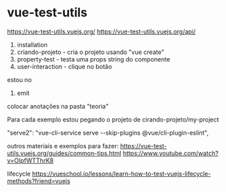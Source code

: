 # vue-test-utils

https://vue-test-utils.vuejs.org/
https://vue-test-utils.vuejs.org/api/


1. installation
1. criando-projeto - cria o projeto usando "vue create"
1. property-test - testa uma props string do componente
1. user-interaction - clique no botão




estou no
1. emit

colocar anotações na pasta "teoria"

Para cada exemplo estou pegando o projeto de cirando-projeto/my-project


"serve2": "vue-cli-service serve --skip-plugins @vue/cli-plugin-eslint",



outros materiais e exemplos para fazer:
https://vue-test-utils.vuejs.org/guides/common-tips.html
https://www.youtube.com/watch?v=OIpfWTThrK8

lifecycle
https://vueschool.io/lessons/learn-how-to-test-vuejs-lifecycle-methods?friend=vuejs